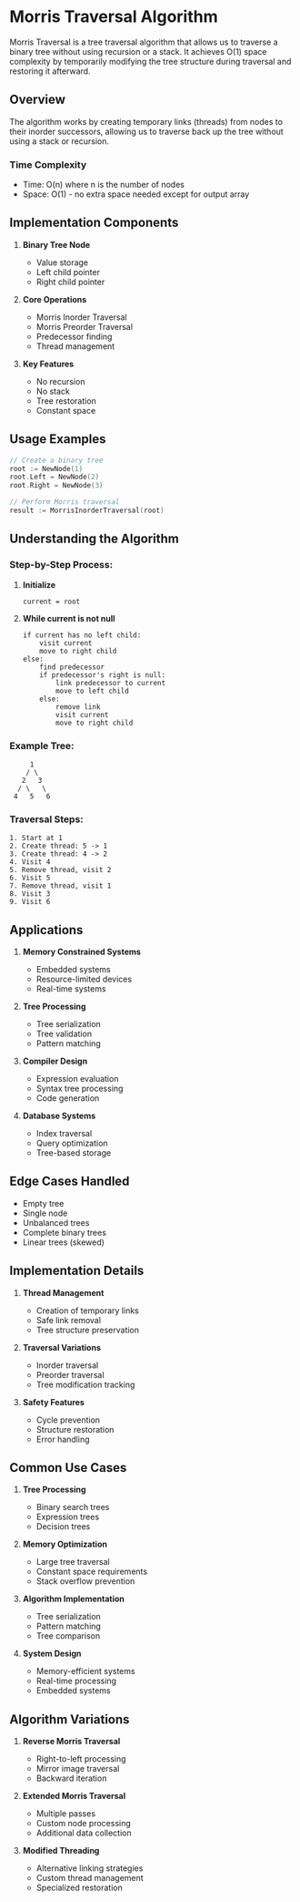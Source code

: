 # Morris Traversal Algorithm

Morris Traversal is a tree traversal algorithm that allows us to traverse a binary tree without using recursion or a stack. It achieves O(1) space complexity by temporarily modifying the tree structure during traversal and restoring it afterward.

## Overview

The algorithm works by creating temporary links (threads) from nodes to their inorder successors, allowing us to traverse back up the tree without using a stack or recursion.

### Time Complexity
- Time: O(n) where n is the number of nodes
- Space: O(1) - no extra space needed except for output array

## Implementation Components

1. **Binary Tree Node**
   - Value storage
   - Left child pointer
   - Right child pointer

2. **Core Operations**
   - Morris Inorder Traversal
   - Morris Preorder Traversal
   - Predecessor finding
   - Thread management

3. **Key Features**
   - No recursion
   - No stack
   - Tree restoration
   - Constant space

## Usage Examples

```go
// Create a binary tree
root := NewNode(1)
root.Left = NewNode(2)
root.Right = NewNode(3)

// Perform Morris traversal
result := MorrisInorderTraversal(root)
```

## Understanding the Algorithm

### Step-by-Step Process:

1. **Initialize**
   ```
   current = root
   ```

2. **While current is not null**
   ```
   if current has no left child:
       visit current
       move to right child
   else:
       find predecessor
       if predecessor's right is null:
           link predecessor to current
           move to left child
       else:
           remove link
           visit current
           move to right child
   ```

### Example Tree:
```
     1
    / \
   2   3
  / \   \
 4   5   6
```

### Traversal Steps:
```
1. Start at 1
2. Create thread: 5 -> 1
3. Create thread: 4 -> 2
4. Visit 4
5. Remove thread, visit 2
6. Visit 5
7. Remove thread, visit 1
8. Visit 3
9. Visit 6
```

## Applications

1. **Memory Constrained Systems**
   - Embedded systems
   - Resource-limited devices
   - Real-time systems

2. **Tree Processing**
   - Tree serialization
   - Tree validation
   - Pattern matching

3. **Compiler Design**
   - Expression evaluation
   - Syntax tree processing
   - Code generation

4. **Database Systems**
   - Index traversal
   - Query optimization
   - Tree-based storage

## Edge Cases Handled

- Empty tree
- Single node
- Unbalanced trees
- Complete binary trees
- Linear trees (skewed)

## Implementation Details

1. **Thread Management**
   - Creation of temporary links
   - Safe link removal
   - Tree structure preservation

2. **Traversal Variations**
   - Inorder traversal
   - Preorder traversal
   - Tree modification tracking

3. **Safety Features**
   - Cycle prevention
   - Structure restoration
   - Error handling

## Common Use Cases

1. **Tree Processing**
   - Binary search trees
   - Expression trees
   - Decision trees

2. **Memory Optimization**
   - Large tree traversal
   - Constant space requirements
   - Stack overflow prevention

3. **Algorithm Implementation**
   - Tree serialization
   - Pattern matching
   - Tree comparison

4. **System Design**
   - Memory-efficient systems
   - Real-time processing
   - Embedded systems

## Algorithm Variations

1. **Reverse Morris Traversal**
   - Right-to-left processing
   - Mirror image traversal
   - Backward iteration

2. **Extended Morris Traversal**
   - Multiple passes
   - Custom node processing
   - Additional data collection

3. **Modified Threading**
   - Alternative linking strategies
   - Custom thread management
   - Specialized restoration 